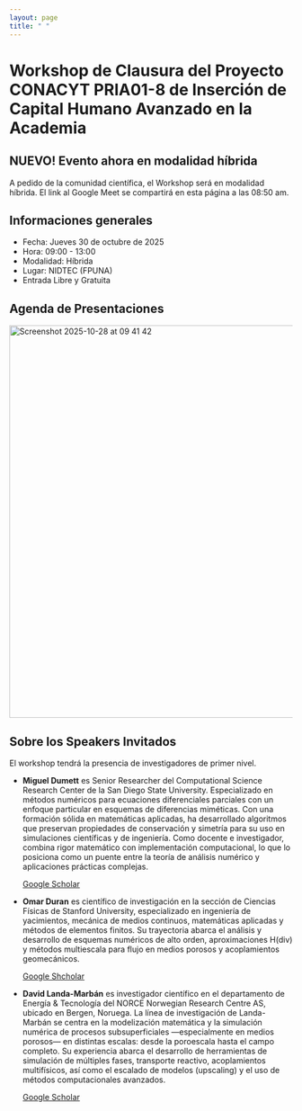 ```yaml
---
layout: page
title: " "
---
```


# Workshop de Clausura del Proyecto CONACYT PRIA01-8 de Inserción de Capital Humano Avanzado en la Academia

## NUEVO! Evento ahora en modalidad híbrida

A pedido de la comunidad científica, el Workshop será en modalidad híbrida. El link al Google Meet se compartirá
en esta página a las 08:50 am.

## Informaciones generales

* Fecha: Jueves 30 de octubre de 2025
* Hora: 09:00 - 13:00
* Modalidad: Híbrida
* Lugar: NIDTEC (FPUNA)
* Entrada Libre y Gratuita

## Agenda de Presentaciones

<img width="658" height="698" alt="Screenshot 2025-10-28 at 09 41 42" src="https://github.com/user-attachments/assets/9bc70e40-b17b-47ab-8c6a-e9adba6ed595" />

## Sobre los Speakers Invitados

El workshop tendrá la presencia de investigadores de primer nivel.

* **Miguel Dumett** es Senior Researcher del Computational Science Research Center de la San Diego State University. Especializado
en métodos numéricos para ecuaciones diferenciales parciales con un enfoque particular en esquemas de diferencias miméticas. 
Con una formación sólida en matemáticas aplicadas, ha desarrollado algoritmos que preservan propiedades de conservación
y simetría para su uso en simulaciones científicas y de ingeniería. Como docente e investigador, combina rigor matemático
con implementación computacional, lo que lo posiciona como un puente entre la teoría de análisis numérico y aplicaciones prácticas complejas.

  [Google Scholar](https://scholar.google.com/citations?hl=es&user=R4rqeI0AAAAJ)

* **Omar Duran** es científico de investigación en la sección de Ciencias Físicas de Stanford University, especializado en ingeniería de yacimientos,
mecánica de medios continuos, matemáticas aplicadas y métodos de elementos finitos. Su trayectoria abarca el análisis y desarrollo de esquemas
numéricos de alto orden, aproximaciones H(div) y métodos multiescala para flujo en medios porosos y acoplamientos geomecánicos.

  [Google Shcholar](https://scholar.google.com/citations?hl=es&user=HyjxEasAAAAJ)

* **David Landa-Marbán** es investigador científico en el departamento de Energía & Tecnología del NORCE Norwegian Research Centre AS, ubicado en Bergen, Noruega.
La línea de investigación de Landa-Marbán se centra en la modelización matemática y la simulación numérica de procesos subsuperficiales —especialmente en medios porosos—
en distintas escalas: desde la poroescala hasta el campo completo. Su experiencia abarca el desarrollo de herramientas de simulación de múltiples fases, transporte reactivo,
acoplamientos multifísicos, así como el escalado de modelos (upscaling) y el uso de métodos computacionales avanzados.

  [Google Scholar](https://scholar.google.com/citations?user=dKEUz08AAAAJ&hl=en)
